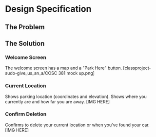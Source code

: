 # Design Specification

## The Problem

## The Solution

### Welcome Screen
The welcome screen has a map and a "Park Here" button.
[classproject-sudo-give_us_an_a/COSC 381 mock up.png]
### Current Location
Shows parking location (coordinates and elevation). Shows where you currently are and how far you are away.
[IMG HERE]
### Confirm Deletion
Confirms to delete your current location or when you've found your car.
[IMG HERE]
